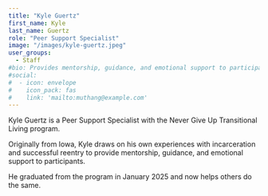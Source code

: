 ```yaml
---
title: "Kyle Guertz"
first_name: Kyle
last_name: Guertz
role: "Peer Support Specialist"
image: "/images/kyle-guertz.jpeg"
user_groups:
  - Staff
#bio: Provides mentorship, guidance, and emotional support to participants, using lived experience with incarceration and successful reentry to foster connection and encouragement.
#social:
#  - icon: envelope
#    icon_pack: fas
#    link: 'mailto:muthang@example.com'
---
```


Kyle Guertz is a Peer Support Specialist with the Never Give Up Transitional Living program. 

Originally from Iowa, Kyle draws on his own experiences with incarceration and successful reentry to provide mentorship, guidance, and emotional support to participants.

He graduated from the program in January 2025 and now helps others do the same.